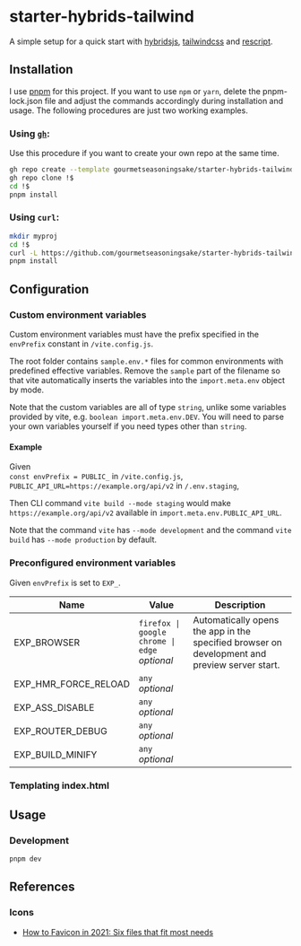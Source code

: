 # starter-hybrids-tailwind

A simple setup for a quick start with [hybridsjs](https://hybrids.js.org), [tailwindcss](https://tailwindcss.com) and [rescript](https://rescript-lang.org/).

## Installation

I use [pnpm](https://pnpm.io/) for this project. If you want to use `npm` or `yarn`, delete the pnpm-lock.json file and adjust the commands accordingly during installation and usage. The following procedures are just two working examples.

### Using [`gh`](https://cli.github.com/):

Use this procedure if you want to create your own repo at the same time.

```bash
gh repo create --template gourmetseasoningsake/starter-hybrids-tailwind --private my-project-name
gh repo clone !$
cd !$
pnpm install
```

### Using `curl`:

```bash
mkdir myproj
cd !$
curl -L https://github.com/gourmetseasoningsake/starter-hybrids-tailwind/tarball/lab | tar --strip=1 -x
pnpm install
```

## Configuration

### Custom environment variables

Custom environment variables must have the prefix specified in the `envPrefix` constant in `/vite.config.js`.

The root folder contains `sample.env.*` files for common environments with predefined effective variables. Remove the `sample` part of the filename so that vite automatically inserts the variables into the `import.meta.env` object by mode.

Note that the custom variables are all of type `string`, unlike some variables provided by vite, e.g. `boolean import.meta.env.DEV`. You will need to parse your own variables yourself if you need types other than `string`.

#### Example
Given<br>
`const envPrefix = PUBLIC_` in `/vite.config.js`,<br>
`PUBLIC_API_URL=https://example.org/api/v2` in `/.env.staging`,<br>

Then CLI command `vite build --mode staging` would make `https://example.org/api/v2` available in `import.meta.env.PUBLIC_API_URL`.

Note that the command `vite` has `--mode development` and the command `vite build` has `--mode production` by default.




### Preconfigured environment variables

Given `envPrefix` is set to `EXP_`.

| Name | Value | Description |
| ---- | ----- | ----------- |
| EXP_BROWSER	| `firefox \| google chrome \| edge`<br>_optional_ | Automatically opens the app in the specified browser on development and preview server start. | 
| EXP_HMR_FORCE_RELOAD | `any`<br>_optional_ | | 
| EXP_ASS_DISABLE	| `any`<br>_optional_ | | 
| EXP_ROUTER_DEBUG | `any`<br>_optional_ | | 
| EXP_BUILD_MINIFY | `any`<br>_optional_ | |

### Templating index.html 

## Usage

### Development

```bash
pnpm dev
```

## References

### Icons

- [How to Favicon in 2021: Six files that fit most needs](https://evilmartians.com/chronicles/how-to-favicon-in-2021-six-files-that-fit-most-needs)
